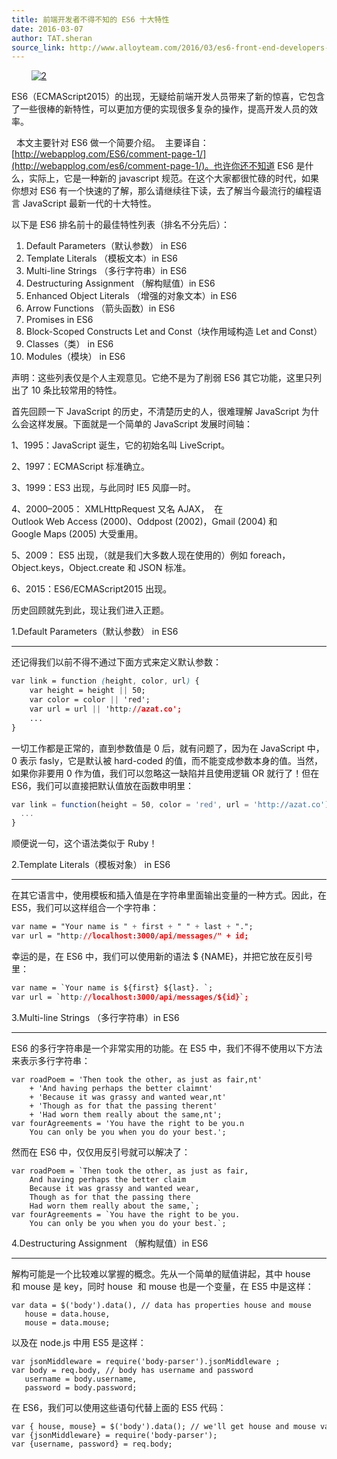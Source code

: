 ```yaml
---
title: 前端开发者不得不知的 ES6 十大特性
date: 2016-03-07
author: TAT.sheran
source_link: http://www.alloyteam.com/2016/03/es6-front-end-developers-will-have-to-know-the-top-ten-properties/
---
```


<!-- {% raw %} - for jekyll -->

        [![2](http://www.alloyteam.com/wp-content/uploads/2016/03/2-300x240.jpg)](http://www.alloyteam.com/wp-content/uploads/2016/03/2.jpg)

ES6（ECMAScript2015）的出现，无疑给前端开发人员带来了新的惊喜，它包含了一些很棒的新特性，可以更加方便的实现很多复杂的操作，提高开发人员的效率。

  本文主要针对 ES6 做一个简要介绍。  主要译自：  [http://webapplog.com/ES6/comment-page-1/](http://webapplog.com/es6/comment-page-1/)。也许你还不知道 ES6 是什么，实际上，它是一种新的 javascript 规范。在这个大家都很忙碌的时代，如果你想对 ES6 有一个快速的了解，那么请继续往下读，去了解当今最流行的编程语言 JavaScript 最新一代的十大特性。

以下是 ES6 排名前十的最佳特性列表（排名不分先后）：

1.  Default Parameters（默认参数） in ES6
2.  Template Literals （模板文本）in ES6
3.  Multi-line Strings （多行字符串）in ES6
4.  Destructuring Assignment （解构赋值）in ES6
5.  Enhanced Object Literals （增强的对象文本）in ES6
6.  Arrow Functions （箭头函数）in ES6
7.  Promises in ES6
8.  Block-Scoped Constructs Let and Const（块作用域构造 Let and Const）
9.  Classes（类） in ES6
10. Modules（模块） in ES6

声明：这些列表仅是个人主观意见。它绝不是为了削弱 ES6 其它功能，这里只列出了 10 条比较常用的特性。

首先回顾一下 JavaScript 的历史，不清楚历史的人，很难理解 JavaScript 为什么会这样发展。下面就是一个简单的 JavaScript 发展时间轴：

1、1995：JavaScript 诞生，它的初始名叫 LiveScript。

2、1997：ECMAScript 标准确立。

3、1999：ES3 出现，与此同时 IE5 风靡一时。

4、2000–2005： XMLHttpRequest 又名 AJAX，  在 Outlook Web Access (2000)、Oddpost (2002)，Gmail (2004) 和 Google Maps (2005) 大受重用。

5、2009： ES5 出现，（就是我们大多数人现在使用的）例如 foreach，Object.keys，Object.create 和 JSON 标准。

6、2015：ES6/ECMAScript2015 出现。

历史回顾就先到此，现让我们进入正题。

1.Default Parameters（默认参数） in ES6  

* * *

还记得我们以前不得不通过下面方式来定义默认参数：

```css
var link = function (height, color, url) {
    var height = height || 50;
    var color = color || 'red';
    var url = url || 'http://azat.co';
    ...
}
```

一切工作都是正常的，直到参数值是 0 后，就有问题了，因为在 JavaScript 中，0 表示 fasly，它是默认被 hard-coded 的值，而不能变成参数本身的值。当然，如果你非要用 0 作为值，我们可以忽略这一缺陷并且使用逻辑 OR 就行了！但在 ES6，我们可以直接把默认值放在函数申明里：

```javascript
var link = function(height = 50, color = 'red', url = 'http://azat.co') {
  ...
}
```

顺便说一句，这个语法类似于 Ruby！

2.Template Literals（模板对象） in ES6  

* * *

在其它语言中，使用模板和插入值是在字符串里面输出变量的一种方式。因此，在 ES5，我们可以这样组合一个字符串：

```css
var name = "Your name is " + first + " " + last + ".";
var url = "http://localhost:3000/api/messages/" + id;
```

幸运的是，在 ES6 中，我们可以使用新的语法 $ {NAME}，并把它放在反引号里：

```css
var name = `Your name is ${first} ${last}. `;
var url = `http://localhost:3000/api/messages/${id}`;
```

3.Multi-line Strings （多行字符串）in ES6  

* * *

ES6 的多行字符串是一个非常实用的功能。在 ES5 中，我们不得不使用以下方法来表示多行字符串：

    var roadPoem = 'Then took the other, as just as fair,nt'
        + 'And having perhaps the better claimnt'
        + 'Because it was grassy and wanted wear,nt'
        + 'Though as for that the passing therent'
        + 'Had worn them really about the same,nt';
    var fourAgreements = 'You have the right to be you.n
        You can only be you when you do your best.';

然而在 ES6 中，仅仅用反引号就可以解决了：

    var roadPoem = `Then took the other, as just as fair,
        And having perhaps the better claim
        Because it was grassy and wanted wear,
        Though as for that the passing there
        Had worn them really about the same,`;
    var fourAgreements = `You have the right to be you.
        You can only be you when you do your best.`;

4.Destructuring Assignment （解构赋值）in ES6  

* * *

解构可能是一个比较难以掌握的概念。先从一个简单的赋值讲起，其中 house  和 mouse 是 key，同时 house  和 mouse 也是一个变量，在 ES5 中是这样：

    var data = $('body').data(), // data has properties house and mouse
       house = data.house,
       mouse = data.mouse;

以及在 node.js 中用 ES5 是这样：

    var jsonMiddleware = require('body-parser').jsonMiddleware ;
    var body = req.body, // body has username and password
       username = body.username,
       password = body.password;  

在 ES6，我们可以使用这些语句代替上面的 ES5 代码：

    var { house, mouse} = $('body').data(); // we'll get house and mouse variables
    var {jsonMiddleware} = require('body-parser');
    var {username, password} = req.body;


<!-- {% endraw %} - for jekyll -->